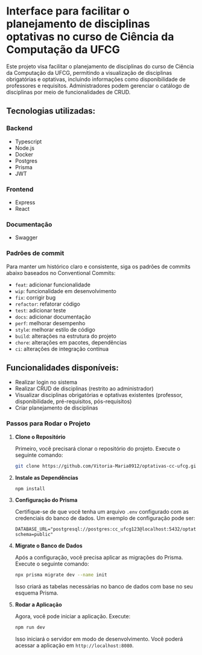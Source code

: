# Interface para facilitar o planejamento de disciplinas optativas no curso de Ciência da Computação da UFCG

Este projeto visa facilitar o planejamento de disciplinas do curso de Ciência da Computação da UFCG, permitindo a visualização de disciplinas obrigatórias e optativas, incluindo informações como disponibilidade de professores e requisitos. Administradores podem gerenciar o catálogo de disciplinas por meio de funcionalidades de CRUD.

## Tecnologias utilizadas:

### Backend
- Typescript
- Node.js
- Docker
- Postgres
- Prisma
- JWT

### Frontend
- Express
- React

### Documentação
- Swagger

### Padrões de commit

Para manter um histórico claro e consistente, siga os padrões de commits abaixo baseados no Conventional Commits:

- `feat`: adicionar funcionalidade
- `wip`: funcionalidade em desenvolvimento
- `fix`: corrigir bug
- `refactor`: refatorar código
- `test`: adicionar teste
- `docs`: adicionar documentação
- `perf`: melhorar desempenho
- `style`: melhorar estilo de código
- `build`: alterações na estrutura do projeto
- `chore`: alterações em pacotes, dependências
- `ci`: alterações de integração contínua

## Funcionalidades disponíveis:
- Realizar login no sistema
- Realizar CRUD de disciplinas (restrito ao administrador)
- Visualizar disciplinas obrigatórias e optativas existentes (professor, disponibilidade, pré-requisitos, pós-requisitos)
- Criar planejamento de disciplinas

### Passos para Rodar o Projeto

1. **Clone o Repositório**

   Primeiro, você precisará clonar o repositório do projeto. Execute o seguinte comando:

   ```bash
   git clone https://github.com/Vitoria-Maria0912/optativas-cc-ufcg.git
   ```


2. **Instale as Dependências**

   ```bash
   npm install
   ```

3. **Configuração do Prisma**

   Certifique-se de que você tenha um arquivo `.env` configurado com as credenciais do banco de dados. Um exemplo de configuração pode ser:

   ```env
   DATABASE_URL="postgresql://postgres:cc_ufcg123@localhost:5432/optatives_cc_ufcg?schema=public"
   ```

4. **Migrate o Banco de Dados**

   Após a configuração, você precisa aplicar as migrações do Prisma. Execute o seguinte comando:

   ```bash
   npx prisma migrate dev --name init
   ```

   Isso criará as tabelas necessárias no banco de dados com base no seu esquema Prisma.

5. **Rodar a Aplicação**

   Agora, você pode iniciar a aplicação. Execute:

   ```bash
   npm run dev
   ```

   Isso iniciará o servidor em modo de desenvolvimento. Você poderá acessar a aplicação em `http://localhost:8080`.
